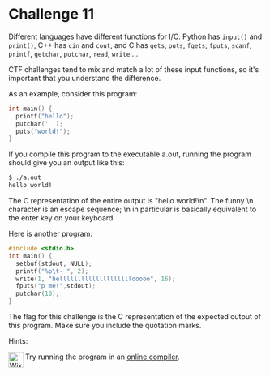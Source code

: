 # Challenge 11

Different languages have different functions for I/O. Python has `input()` and `print()`, C++ has `cin` and `cout`, and C has `gets`, `puts`, `fgets`, `fputs`, `scanf`, `printf`, `getchar`, `putchar`, `read`, `write`....

CTF challenges tend to mix and match a lot of these input functions, so it's important that you understand the difference.

As an example, consider this program:
```c
int main() {
  printf("hello");
  putchar(' ');
  puts("world!");
}
```
If you compile this program to the executable a.out, running the program should give you an output like this:
```bash
$ ./a.out
hello world!
```
The C representation of the entire output is "hello world!\n". 
The funny \n character is an escape sequence; \n in particular is basically equivalent to the enter key on your keyboard.

Here is another program:
```c
#include <stdio.h>
int main() {
  setbuf(stdout, NULL);
  printf("%p\t- ", 2);
  write(1, "hellllllllllllllllllllooooo", 16);
  fputs("p me!",stdout);
  putchar(10);
}
```
The flag for this challenge is the C representation of the expected output of this program. Make sure you include the quotation marks.


Hints: 

[<img align="left" alt="Wiki" width="30px" src="https://upload.wikimedia.org/wikipedia/commons/thumb/8/80/Wikipedia-logo-v2.svg/2244px-Wikipedia-logo-v2.svg.png" />](https://en.wikipedia.org/wiki/Escape_sequences_in_C)

Try running the program in an [online compiler](https://www.onlinegdb.com/online_c_compiler). 
